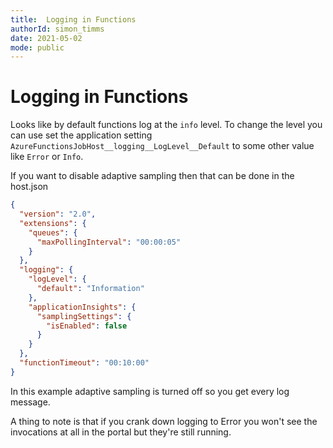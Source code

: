 ```yaml
---
title:  Logging in Functions
authorId: simon_timms
date: 2021-05-02
mode: public
---
```


# Logging in Functions

Looks like by default functions log at the `info` level. To change the level you can use set the application setting `AzureFunctionsJobHost__logging__LogLevel__Default` to some other value like `Error` or `Info`. 

If you want to disable adaptive sampling then that can be done in the host.json

```json
{
  "version": "2.0",
  "extensions": {
    "queues": {
      "maxPollingInterval": "00:00:05"
    }
  },
  "logging": {
    "logLevel": {
      "default": "Information"
    },
    "applicationInsights": {
      "samplingSettings": {
        "isEnabled": false
      }
    }
  },
  "functionTimeout": "00:10:00"
}
```
In this example adaptive sampling is turned off so you get every log message.

A thing to note is that if you crank down logging to Error you won't see the invocations at all in the portal but they're still running.